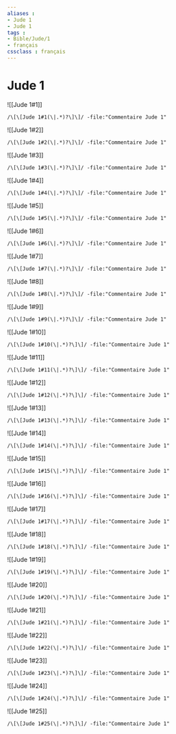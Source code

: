 ```yaml
---
aliases : 
- Jude 1
- Jude 1
tags : 
- Bible/Jude/1
- français
cssclass : français
---
```


# Jude 1

![[Jude 1#1]]

```query
/\[\[Jude 1#1(\|.*)?\]\]/ -file:"Commentaire Jude 1"
```

![[Jude 1#2]]

```query
/\[\[Jude 1#2(\|.*)?\]\]/ -file:"Commentaire Jude 1"
```

![[Jude 1#3]]

```query
/\[\[Jude 1#3(\|.*)?\]\]/ -file:"Commentaire Jude 1"
```

![[Jude 1#4]]

```query
/\[\[Jude 1#4(\|.*)?\]\]/ -file:"Commentaire Jude 1"
```

![[Jude 1#5]]

```query
/\[\[Jude 1#5(\|.*)?\]\]/ -file:"Commentaire Jude 1"
```

![[Jude 1#6]]

```query
/\[\[Jude 1#6(\|.*)?\]\]/ -file:"Commentaire Jude 1"
```

![[Jude 1#7]]

```query
/\[\[Jude 1#7(\|.*)?\]\]/ -file:"Commentaire Jude 1"
```

![[Jude 1#8]]

```query
/\[\[Jude 1#8(\|.*)?\]\]/ -file:"Commentaire Jude 1"
```

![[Jude 1#9]]

```query
/\[\[Jude 1#9(\|.*)?\]\]/ -file:"Commentaire Jude 1"
```

![[Jude 1#10]]

```query
/\[\[Jude 1#10(\|.*)?\]\]/ -file:"Commentaire Jude 1"
```

![[Jude 1#11]]

```query
/\[\[Jude 1#11(\|.*)?\]\]/ -file:"Commentaire Jude 1"
```

![[Jude 1#12]]

```query
/\[\[Jude 1#12(\|.*)?\]\]/ -file:"Commentaire Jude 1"
```

![[Jude 1#13]]

```query
/\[\[Jude 1#13(\|.*)?\]\]/ -file:"Commentaire Jude 1"
```

![[Jude 1#14]]

```query
/\[\[Jude 1#14(\|.*)?\]\]/ -file:"Commentaire Jude 1"
```

![[Jude 1#15]]

```query
/\[\[Jude 1#15(\|.*)?\]\]/ -file:"Commentaire Jude 1"
```

![[Jude 1#16]]

```query
/\[\[Jude 1#16(\|.*)?\]\]/ -file:"Commentaire Jude 1"
```

![[Jude 1#17]]

```query
/\[\[Jude 1#17(\|.*)?\]\]/ -file:"Commentaire Jude 1"
```

![[Jude 1#18]]

```query
/\[\[Jude 1#18(\|.*)?\]\]/ -file:"Commentaire Jude 1"
```

![[Jude 1#19]]

```query
/\[\[Jude 1#19(\|.*)?\]\]/ -file:"Commentaire Jude 1"
```

![[Jude 1#20]]

```query
/\[\[Jude 1#20(\|.*)?\]\]/ -file:"Commentaire Jude 1"
```

![[Jude 1#21]]

```query
/\[\[Jude 1#21(\|.*)?\]\]/ -file:"Commentaire Jude 1"
```

![[Jude 1#22]]

```query
/\[\[Jude 1#22(\|.*)?\]\]/ -file:"Commentaire Jude 1"
```

![[Jude 1#23]]

```query
/\[\[Jude 1#23(\|.*)?\]\]/ -file:"Commentaire Jude 1"
```

![[Jude 1#24]]

```query
/\[\[Jude 1#24(\|.*)?\]\]/ -file:"Commentaire Jude 1"
```

![[Jude 1#25]]

```query
/\[\[Jude 1#25(\|.*)?\]\]/ -file:"Commentaire Jude 1"
```

